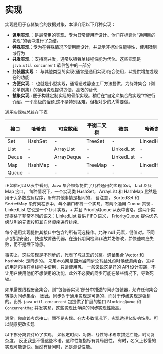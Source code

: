 # 实现
实现是用于存储集合的数据对象，本课介绍以下几种实现：

* **通用实现** ：是最常用的实现，专为日常使用而设计。他们在标题为“通用目的实现”的表中进行了总结。
* **特殊实现**：专为在特殊情况下使用而设计，并显示非标准性能特性，使用限制或行为
* **并发实现** ：支持高并发，通常以牺牲单线程性能为代价。这些实现是 `java.util.concurrent` 软件包中的一部分
* **封装器实现** ： 与其他类型的实现(通常是通用实现)结合使用，以提供增加或现在的功能
* **方便实现** ： 也就是小型实现，通常通过静态工厂方法提供，为特殊集合（例如单例集）的通用实现提供方便，高效的替代
* **抽象实现** : 便于构建定制实现的骨架实现。稍后在“自定义集合的实现”中进行介绍。一个高级的话题,这不是特别困难，但相对少的人需要做。

通用实现被总结在下表

| 接口  | 哈希表  | 可变数组   | 平衡二叉树 | 链表       | 哈希表+链表   |
|-------|---------|------------|------------|------------|---------------|
| Set   | HashSet | -          | TreeSet    | -          | LinkedHashSet |
| List  | -       | ArrayList  | -          | LinkedList | -             |
| Deque | -       | ArrayDeque | -          | LinkedList | -             |
| Map   | HashMap | -          | TreeMap    | -          | LinkedHashMap |
| Queue | -       | -          | -          | -          | -             |

正如你可以从表中看到，Java 集合框架提供了几种通用的实现 Set， List 以及 Map 接口。
每种情况下，一个实现类 HashSet， ArrayList 和 HashMap  显然是用于大多数应用程序，所有其他事情是相同的，
请注意， SortedSet 和 SortedMap 没有列在表中。每个接口都有一个实现。有两个通用 Queue 实现 - LinkedList 它也是一个 List 实现，+
并且 PriorityQueue 从表中省略。这两个实现提供了非常不同的语义：LinkedList 提供 FIFO 语义，
PriorityQueue 提供优先级队列的元素按照其自然顺序进行排序。

每个通用实现提供其接口中包含的所有可选操作。允许 null 元素，键值对。不同步(线程安全)。
快速故障迭代器，在迭代期间检测非法并发修改，并快速响应失败，而不是埋下隐患。

事实上，这些实现是不同步的，代表了与过去的分离。遗留集合 Vector 和 hashtable 是同步的。
采用本方案是因为当同步没有益处的时候使用集合。这样的用途包括在单线程中使用，只读使用等。
一般来说这是好的 API 设计实践，不让用户使用他们不想使用的功能。此外不必要的同步可能在某些情况下，导致死锁。

如果需要线程安全集合，则"包装器实现"部分中描述的同步包装器，允许任何集合转换为同步集合。
因此，同步对于通用实现是可选的，而对于传统实现是强制的。此外 `java.util.concurrent` 包提供了扩展的接口
`BlockingQueue` 和 `ConcurrentMap` 并发实现，这些实现比单纯的同步实现性能高。

通常，你应该考虑接口，而不是实现。在大多数情况下，实现选择仅影响性能。可以随意更改实现

以下部分简要讨论了实现。
如恒定时间、对数、线性等术语来描述性能。时间复杂度， 反正我是不懂这些术语。这种性能指标有其局限性。
有时，名义上较慢的实现可能更快。当然有疑问时，还是测试性能。
